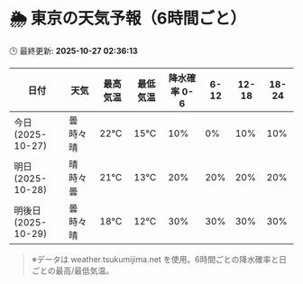 # 🌦️ 東京の天気予報（6時間ごと）

🕒 最終更新: **2025-10-27 02:36:13**

| 日付 | 天気 | 最高気温 | 最低気温 | 降水確率 0-6 | 6-12 | 12-18 | 18-24 |
|------|------|----------|----------|------------|------|------|------|
| 今日 (2025-10-27) | 曇時々晴 | 22℃ | 15℃ | 10% | 0% | 10% | 10% |
| 明日 (2025-10-28) | 晴時々曇 | 21℃ | 13℃ | 20% | 20% | 20% | 20% |
| 明後日 (2025-10-29) | 曇時々晴 | 18℃ | 12℃ | 30% | 30% | 30% | 30% |

> ※データは weather.tsukumijima.net を使用。6時間ごとの降水確率と日ごとの最高/最低気温。